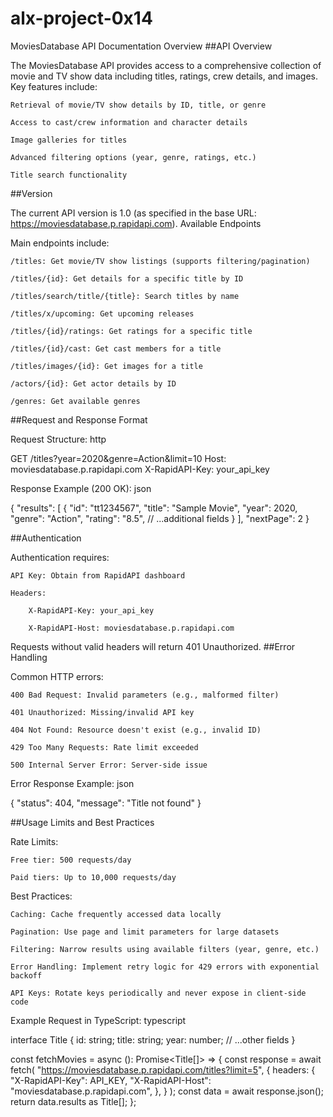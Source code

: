 # alx-project-0x14

MoviesDatabase API Documentation Overview
##API Overview

The MoviesDatabase API provides access to a comprehensive collection of movie and TV show data including titles, ratings, crew details, and images. Key features include:

    Retrieval of movie/TV show details by ID, title, or genre

    Access to cast/crew information and character details

    Image galleries for titles

    Advanced filtering options (year, genre, ratings, etc.)

    Title search functionality

##Version

The current API version is 1.0 (as specified in the base URL: https://moviesdatabase.p.rapidapi.com).
Available Endpoints

Main endpoints include:

    /titles: Get movie/TV show listings (supports filtering/pagination)

    /titles/{id}: Get details for a specific title by ID

    /titles/search/title/{title}: Search titles by name

    /titles/x/upcoming: Get upcoming releases

    /titles/{id}/ratings: Get ratings for a specific title

    /titles/{id}/cast: Get cast members for a title

    /titles/images/{id}: Get images for a title

    /actors/{id}: Get actor details by ID

    /genres: Get available genres

##Request and Response Format

Request Structure:
http

GET /titles?year=2020&genre=Action&limit=10
Host: moviesdatabase.p.rapidapi.com
X-RapidAPI-Key: your_api_key

Response Example (200 OK):
json

{
  "results": [
    {
      "id": "tt1234567",
      "title": "Sample Movie",
      "year": 2020,
      "genre": "Action",
      "rating": "8.5",
      // ...additional fields
    }
  ],
  "nextPage": 2
}

##Authentication

Authentication requires:

    API Key: Obtain from RapidAPI dashboard

    Headers:

        X-RapidAPI-Key: your_api_key

        X-RapidAPI-Host: moviesdatabase.p.rapidapi.com

Requests without valid headers will return 401 Unauthorized.
##Error Handling

Common HTTP errors:

    400 Bad Request: Invalid parameters (e.g., malformed filter)

    401 Unauthorized: Missing/invalid API key

    404 Not Found: Resource doesn't exist (e.g., invalid ID)

    429 Too Many Requests: Rate limit exceeded

    500 Internal Server Error: Server-side issue

Error Response Example:
json

{
  "status": 404,
  "message": "Title not found"
}

##Usage Limits and Best Practices

Rate Limits:

    Free tier: 500 requests/day

    Paid tiers: Up to 10,000 requests/day

Best Practices:

    Caching: Cache frequently accessed data locally

    Pagination: Use page and limit parameters for large datasets

    Filtering: Narrow results using available filters (year, genre, etc.)

    Error Handling: Implement retry logic for 429 errors with exponential backoff

    API Keys: Rotate keys periodically and never expose in client-side code

Example Request in TypeScript:
typescript

interface Title {
  id: string;
  title: string;
  year: number;
  // ...other fields
}

const fetchMovies = async (): Promise<Title[]> => {
  const response = await fetch(
    "https://moviesdatabase.p.rapidapi.com/titles?limit=5",
    {
      headers: {
        "X-RapidAPI-Key": API_KEY,
        "X-RapidAPI-Host": "moviesdatabase.p.rapidapi.com",
      },
    }
  );
  const data = await response.json();
  return data.results as Title[];
};

